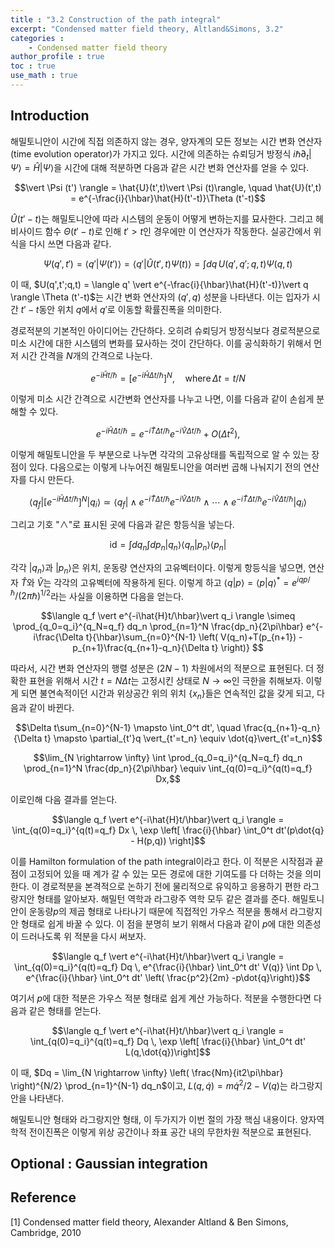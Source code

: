 ```yaml
---
title : "3.2 Construction of the path integral"
excerpt: "Condensed matter field theory, Altland&Simons, 3.2"
categories :
    - Condensed matter field theory
author_profile : true
toc : true
use_math : true
---
```


## Introduction

해밀토니안이 시간에 직접 의존하지 않는 경우, 양자계의 모든 정보는 시간 변화 연산자(time evolution operator)가 가지고 있다. 시간에 의존하는 슈뢰딩거 방정식 $i\hbar \partial_{t} \vert \Psi \rangle = \hat{H} \vert \Psi \rangle$을 시간에 대해 적분하면 다음과 같은 시간 변화 연산자를 얻을 수 있다.

$$\vert \Psi (t') \rangle = \hat{U}(t',t)\vert \Psi (t)\rangle, \quad \hat{U}(t',t) = e^{-\frac{i}{\hbar}\hat{H}(t'-t)}\Theta (t'-t)$$

$\hat{U}(t'-t)$는 해밀토니안에 따라 시스템의 운동이 어떻게 변하는지를 묘사한다. 그리고 헤비사이드 함수 $\Theta (t'-t)$로 인해 $t' >t$인 경우에만 이 연산자가 작동한다. 실공간에서 위 식을 다시 쓰면 다음과 같다.

$$\Psi (q',t') = \langle q'\vert \Psi(t') \rangle = \langle q' \vert \hat{U}(t',t)\Psi (t) \rangle = \int dq \, U(q',q';q,t)\Psi (q,t)$$

이 때, $U(q',t';q,t) = \langle q' \vert e^{-\frac{i}{\hbar}\hat{H}(t'-t)}\vert q \rangle \Theta (t'-t)$는 시간 변화 연산자의 $(q',q)$ 성분을 나타낸다. 이는 입자가 시간 $t'-t$동안 위치 $q$에서 $q'$로 이동할 확률진폭을 의미한다.

경로적분의 기본적인 아이디어는 간단하다. 오히려 슈뢰딩거 방정식보다 경로적분으로 미소 시간에 대한 시스템의 변화를 묘사하는 것이 간단하다. 이를 공식화하기 위해서 먼저 시간 간격을 $N$개의 간격으로 나눈다.

$$e^{-i\hat{H}t/\hbar} = \left[ e^{-i\hat{H}\Delta t/\hbar} \right]^N, \quad \text{where}\,\Delta t = t/N$$

이렇게 미소 시간 간격으로 시간변화 연산자를 나누고 나면, 이를 다음과 같이 손쉽게 분해할 수 있다. 

$$e^{-i\hat{H}\Delta t/\hbar} = e^{-i\hat{T}\Delta t/\hbar}e^{-i\hat{V}\Delta t/\hbar} + O(\Delta t^2),$$

이렇게 해밀토니안을 두 부분으로 나누면 각각의 고유상태를 독립적으로 알 수 있는 장점이 있다. 다음으로는 이렇게 나누어진 해밀토니안을 여러번 곱해 나눠지기 전의 연산자를 다시 만든다.

$$\langle q_f \vert \left[ e^{-i\hat{H}\Delta t/\hbar} \right]^N \vert q_i \rangle \simeq \langle q_f \vert \land e^{-i\hat{T}\Delta t/\hbar}e^{-i\hat{V}\Delta t/\hbar}\land \cdots \land e^{-i\hat{T}\Delta t/\hbar}e^{-i\hat{V}\Delta t/\hbar} \vert q_i \rangle$$

그리고 기호 "$\land$"로 표시된 곳에 다음과 같은 항등식을 넣는다.

$$\text{id}= \int dq_n \int dp_n \vert q_n \rangle \langle q_n \vert p_n \rangle \langle p_n \vert $$

각각 $\vert q_n \rangle$과 $\vert p_n \rangle$은 위치, 운동량 연산자의 고유벡터이다. 이렇게 항등식을 넣으면, 연산자 $\hat{T}$와 $\hat{V}$는 각각의 고유벡터에 작용하게 된다. 이렇게 하고 $\langle q \vert p \rangle = \langle p \vert q \rangle^* = e^{iqp/\hbar}/(2\pi \hbar)^{1/2}$라는 사실을 이용하면 다음을 얻는다.

$$\langle q_f \vert e^{-i\hat{H}t/\hbar}\vert q_i \rangle \simeq \prod_{q_0=q_i}^{q_N=q_f} dq_n \prod_{n=1}^N \frac{dp_n}{2\pi\hbar} e^{-i\frac{\Delta t}{\hbar}\sum_{n=0}^{N-1} \left( V(q_n)+T(p_{n+1}) - p_{n+1}\frac{q_{n+1}-q_n}{\Delta t} \right)} $$

따라서, 시간 변화 연산자의 행렬 성분은 ($2N-1$) 차원에서의 적분으로 표현된다. 더 정확한 표현을 위해서 시간 $t=N\Delta t$는 고정시킨 상태로 $N \rightarrow \infty$인 극한을 취해보자. 이렇게 되면 불연속적이던 시간과 위상공간 위의 위치 $\{x_n\}$들은 연속적인 값을 갖게 되고, 다음과 같이 바뀐다.

$$\Delta t\sum_{n=0}^{N-1} \mapsto \int_0^t dt', \quad \frac{q_{n+1}-q_n}{\Delta t} \mapsto \partial_{t'}q \vert_{t'=t_n} \equiv \dot{q}\vert_{t'=t_n}$$

$$\lim_{N \rightarrow \infty} \int \prod_{q_0=q_i}^{q_N=q_f} dq_n \prod_{n=1}^N \frac{dp_n}{2\pi\hbar} \equiv \int_{q(0)=q_i}^{q(t)=q_f} Dx,$$

이로인해 다음 결과를 얻는다. 

$$\langle q_f \vert e^{-i\hat{H}t/\hbar}\vert q_i \rangle = \int_{q(0)=q_i}^{q(t)=q_f} Dx \, \exp \left[ \frac{i}{\hbar} \int_0^t dt'(p\dot{q} - H(p,q)) \right]$$

이를 Hamilton formulation of the path integral이라고 한다. 이 적분은 시작점과 끝점이 고정되어 있을 때 계가 갈 수 있는 모든 경로에 대한 기여도를 다 더하는 것을 의미한다. 이 경로적분을 본격적으로 논하기 전에 물리적으로 유익하고 응용하기 편한 라그랑지안 형태를 알아보자. 해밀턴 역학과 라그랑주 역학 모두 같은 결과를 준다. 해밀토니안이 운동량$p$의 제곱 형태로 나타나기 때문에 직접적인 가우스 적분을 통해서 라그랑지안 형태로 쉽게 바꿀 수 있다. 이 점을 분명히 보기 위해서 다음과 같이 $p$에 대한 의존성이 드러나도록 위 적분을 다시 써보자.

$$\langle q_f \vert e^{-i\hat{H}t/\hbar}\vert q_i \rangle = \int_{q(0)=q_i}^{q(t)=q_f} Dq  \, e^{\frac{i}{\hbar} \int_0^t dt' V(q)} \int Dp  \, e^{\frac{i}{\hbar} \int_0^t dt' \left( \frac{p^2}{2m} -p\dot{q}\right)}$$

여기서 $p$에 대한 적분은 가우스 적분 형태로 쉽게 계산 가능하다. 적분을 수행한다면 다음과 같은 형태를 얻는다.

$$\langle q_f \vert e^{-i\hat{H}t/\hbar}\vert q_i \rangle = \int_{q(0)=q_i}^{q(t)=q_f} Dq \, \exp \left[ \frac{i}{\hbar} \int_0^t dt' L(q,\dot{q})\right]$$

이 때, $Dq = \lim_{N \rightarrow \infty} \left( \frac{Nm}{it2\pi\hbar} \right)^{N/2} \prod_{n=1}^{N-1} dq_n$이고, $L(q,\dot{q})=m\dot{q}^2/2 - V(q)$는 라그랑지안을 나타낸다. 

해밀토니안 형태와 라그랑지안 형태, 이 두가지가 이번 절의 가장 핵심 내용이다. 양자역학적 전이진폭은 이렇게 위상 공간이나 좌표 공간 내의 무한차원 적분으로 표현된다. 

## Optional : Gaussian integration



## Reference

[1] Condensed matter field theory, Alexander Altland & Ben Simons, Cambridge, 2010